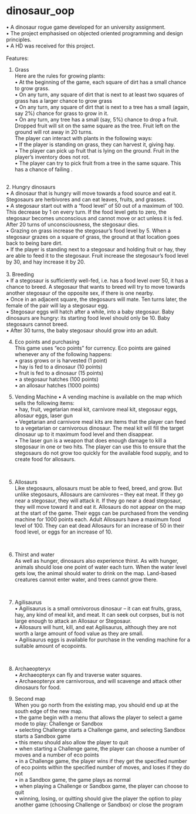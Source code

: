 # dinosaur_oop
• A dinosaur rogue game developed for an university assignment. <br>
• The project emphasised on objected oriented programming and design principles.  <br>
• A HD was received for this project.  <br>
 <br>
Features:  <br>
1. Grass <br>
Here are the rules for growing plants: <br>
• At the beginning of the game, each square of dirt has a small chance to grow grass. <br>
• On any turn, any square of dirt that is next to at least two squares of grass has a larger chance to grow grass <br>
• On any turn, any square of dirt that is next to a tree has a small (again, say 2%) chance for grass to grow in it.  <br>
• On any turn, any tree has a small (say, 5%) chance to drop a fruit. Dropped fruit will sit on the same square as the tree. Fruit left on the ground will rot away in 20 turns.  <br>
The player can interact with plants in the following ways:  <br>
• If the player is standing on grass, they can harvest it, giving hay. <br>
• The player can pick up fruit that is lying on the ground. Fruit in the player’s inventory does not rot. <br>
• The player can try to pick fruit from a tree in the same square. This has a chance of failing . <br>
 <br>
2. Hungry dinosaurs <br>
• A dinosaur that is hungry will move towards a food source and eat it. Stegosaurs are herbivores and can eat leaves, fruits, and grasses.  <br>
• A stegosaur start out with a “food level” of 50 out of a maximum of 100. This decrease by 1 on every turn. If the food level gets to zero, the stegosaur becomes unconscious and cannot move or act unless it is fed. After 20 turns of unconsciousness, the stegosaur dies. <br>
• Grazing on grass increase the stegosaur’s food level by 5. When a stegosaur grazes on a square of grass, the ground at that location goes back to being bare dirt.  <br>
• If the player is standing next to a stegosaur and holding fruit or hay, they are able to feed it to the stegosaur. Fruit increase the stegosaur’s food level by 30, and hay increase it by 20. <br>
 <br>
3. Breeding <br>
• If a stegosaur is sufficiently well-fed, i.e. has a food level over 50, it has a chance to breed. A stegosaur that wants to breed will try to move towards another stegosaur of the opposite sex, if there is one nearby. <br>
• Once in an adjacent square, the stegosaurs will mate. Ten turns later, the female of the pair will lay a stegosaur egg. <br>
• Stegosaur eggs will hatch after a while, into a baby stegosaur. Baby dinosaurs are hungry: its starting food level should only be 10. Baby stegosaurs cannot breed. <br>
• After 30 turns, the baby stegosaur should grow into an adult. <br>

4. Eco points and purchasing <br>
This game uses “eco points” for currency. Eco points are gained whenever any of the following happens: <br>
• grass grows or is harvested (1 point) <br>
• hay is fed to a dinosaur (10 points) <br>
• fruit is fed to a dinosaur (15 points) <br>
• a stegosaur hatches (100 points) <br> 
• an allosaur hatches (1000 points) <br>


5. Vending Machine
• A vending machine is available on the map which sells the following items:  <br>
• hay, fruit, vegetarian meal kit, carnivore meal kit, stegosaur eggs, allosaur eggs, laser gun  <br>
• Vegetarian and carnivore meal kits are items that the player can feed to a vegetarian or carnivorous dinosaur. The meal kit will fill the target dinosaur up to it maximum food level and then disappear. <br>
• The laser gun is a weapon that does enough damage to kill a stegosaur in one or two hits. The player can use this to ensure that the stegosaurs do not grow too quickly for the available food supply, and to create food for allosaurs. <br>
 <br>

5. Allosaurs <br>
Like stegosaurs, allosaurs must be able to feed, breed, and grow. But unlike stegosaurs, Allosaurs are carnivores – they eat meat. If they go near a stegosaur, they will attack it. If they go near a dead stegosaur, they will move toward it and eat it.
Allosaurs do not appear on the map at the start of the game. Their eggs can be purchased from the vending machine for 1000 points each. Adult Allosaurs have a maximum food level of 100. They can eat dead Allosaurs for an increase of 50 in their food level, or eggs for an increase of 10. 
 <br>

6. Thirst and water <br>
As well as hunger, dinosaurs also experience thirst. As with hunger, animals should lose one point of water each turn. When the water level gets low, the animal should water to drink on the map. Land-based creatures cannot enter water, and trees cannot grow there. 
 <br>

7. Agilisaurus <br>
• Agilisaurus is a small omnivorous dinosaur – it can eat fruits, grass, hay, any kind of meal kit, and meat. It can seek out corpses, but is not large enough to attack an Allosaur or Stegosaur.  <br>
• Allosaurs will hunt, kill, and eat Agilisaurus, although they are not worth a large amount of food value as they are small. <br>
• Agilisaurus eggs is available for purchase in the vending machine for a suitable amount of ecopoints. <br>
 <br>

8. Archaeopteryx <br>
• Archaeopteryx can fly and traverse water squares. <br>
• Archaeopteryx are carnivorous, and will scavenge and attack other dinosaurs for food. <br>

9. Second map <br>
When you go north from the existing map, you should end up at the south edge of the new map. <br>
• the game begin with a menu that allows the player to select a game mode to play: Challenge or Sandbox <br>
• selecting Challenge starts a Challenge game, and selecting Sandbox starts a Sandbox game <br>
• this menu should also allow the player to quit <br>
• when starting a Challenge game, the player can choose a number of moves and a number of eco points  <br>
• in a Challenge game, the player wins if they get the specified number of eco points within the specified number of moves, and loses if they do not  <br>
• in a Sandbox game, the game plays as normal <br>
• when playing a Challenge or Sandbox game, the player can choose to quit <br>
• winning, losing, or quitting should give the player the option to play another game (choosing Challenge or Sandbox) or close the program <br>
